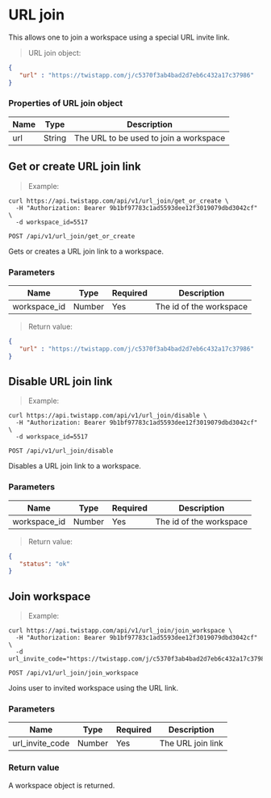 # URL join

This allows one to join a workspace using a special URL invite link.

> URL join object:

```json
{
   "url" : "https://twistapp.com/j/c5370f3ab4bad2d7eb6c432a17c37986"
}
```

### Properties of URL join object

| Name | Type | Description |
| ---- | --- | --- |
| url | String | The URL to be used to join a workspace |


## Get or create URL join link

> Example:

```shell
curl https://api.twistapp.com/api/v1/url_join/get_or_create \
  -H "Authorization: Bearer 9b1bf97783c1ad5593dee12f3019079dbd3042cf" \
  -d workspace_id=5517
```

`POST /api/v1/url_join/get_or_create`

Gets or creates a URL join link to a workspace.

### Parameters

| Name | Type | Required | Description |
| --- | --- | --- | --- |
| workspace_id | Number | Yes | The id of the workspace |

> Return value:

```json
{
   "url" : "https://twistapp.com/j/c5370f3ab4bad2d7eb6c432a17c37986"
}
```

## Disable URL join link

> Example:

```shell
curl https://api.twistapp.com/api/v1/url_join/disable \
  -H "Authorization: Bearer 9b1bf97783c1ad5593dee12f3019079dbd3042cf" \
  -d workspace_id=5517
```

`POST /api/v1/url_join/disable`

Disables a URL join link to a workspace.

### Parameters

| Name | Type | Required | Description |
| --- | --- | --- | --- |
| workspace_id | Number | Yes | The id of the workspace |

> Return value:

```json
{
   "status": "ok"
}
```

## Join workspace

> Example:

```shell
curl https://api.twistapp.com/api/v1/url_join/join_workspace \
  -H "Authorization: Bearer 9b1bf97783c1ad5593dee12f3019079dbd3042cf" \
  -d url_invite_code="https://twistapp.com/j/c5370f3ab4bad2d7eb6c432a17c37986"
```

`POST /api/v1/url_join/join_workspace`

Joins user to invited workspace using the URL link.

### Parameters

| Name | Type | Required | Description |
| --- | --- | --- | --- |
| url_invite_code | Number | Yes | The URL join link |

### Return value

A workspace object is returned.

